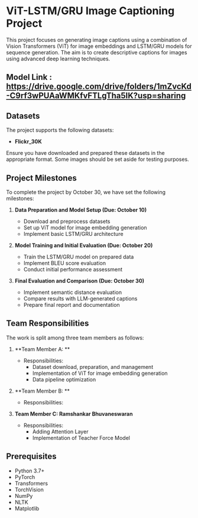 
# ViT-LSTM/GRU Image Captioning Project

This project focuses on generating image captions using a combination of Vision Transformers (ViT) for image embeddings and LSTM/GRU models for sequence generation. The aim is to create descriptive captions for images using advanced deep learning techniques.
## Model Link : https://drive.google.com/drive/folders/1mZvcKd-C9rf3wPUAaWMKfvFTLgTha5IK?usp=sharing
## Datasets

The project supports the following datasets:

* **Flickr_30K**

Ensure you have downloaded and prepared these datasets in the appropriate format. Some images should be set aside for testing purposes.

## Project Milestones

To complete the project by October 30, we have set the following milestones:

1. **Data Preparation and Model Setup (Due: October 10)**
   - Download and preprocess datasets
   - Set up ViT model for image embedding generation
   - Implement basic LSTM/GRU architecture

2. **Model Training and Initial Evaluation (Due: October 20)**
   - Train the LSTM/GRU model on prepared data
   - Implement BLEU score evaluation
   - Conduct initial performance assessment

3. **Final Evaluation and Comparison (Due: October 30)**
   - Implement semantic distance evaluation
   - Compare results with LLM-generated captions
   - Prepare final report and documentation

## Team Responsibilities

The work is split among three team members as follows:

1. **Team Member A: **
   - Responsibilities:
     - Dataset download, preparation, and management
     - Implementation of ViT for image embedding generation
     - Data pipeline optimization

2. **Team Member B: **
   - Responsibilities:
     
3. **Team Member C: Ramshankar Bhuvaneswaran**
   - Responsibilities:
      - Adding Attention Layer
      - Implementation of Teacher Force Model

## Prerequisites

* Python 3.7+
* PyTorch
* Transformers
* TorchVision
* NumPy
* NLTK
* Matplotlib
